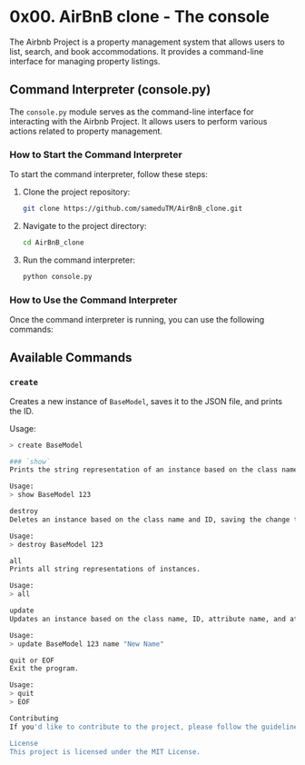 # 0x00. AirBnB clone - The console

The Airbnb Project is a property management system that allows users to list, search, and book accommodations. It provides a command-line interface for managing property listings.

## Command Interpreter (console.py)

The `console.py` module serves as the command-line interface for interacting with the Airbnb Project. It allows users to perform various actions related to property management.

### How to Start the Command Interpreter

To start the command interpreter, follow these steps:

1. Clone the project repository:

    ```bash
    git clone https://github.com/sameduTM/AirBnB_clone.git
    ```

2. Navigate to the project directory:

    ```bash
    cd AirBnB_clone
    ```

3. Run the command interpreter:

    ```bash
    python console.py
    ```

### How to Use the Command Interpreter

Once the command interpreter is running, you can use the following commands:

## Available Commands

### `create`

Creates a new instance of `BaseModel`, saves it to the JSON file, and prints the ID.

Usage:
```bash
> create BaseModel

### `show`
Prints the string representation of an instance based on the class name and ID.

Usage:
> show BaseModel 123

destroy
Deletes an instance based on the class name and ID, saving the change to the JSON file.

Usage:
> destroy BaseModel 123

all
Prints all string representations of instances.

Usage:
> all

update
Updates an instance based on the class name, ID, attribute name, and attribute value.

Usage:
> update BaseModel 123 name "New Name"

quit or EOF
Exit the program.

Usage:
> quit
> EOF

Contributing
If you'd like to contribute to the project, please follow the guidelines in the CONTRIBUTING.md file.

License
This project is licensed under the MIT License.



